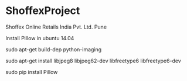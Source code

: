 # ShoffexProject
Shoffex Online Retails India Pvt. Ltd. Pune

Install Pillow in ubuntu 14.04

sudo apt-get build-dep python-imaging

sudo apt-get install libjpeg8 libjpeg62-dev libfreetype6 libfreetype6-dev

sudo pip install Pillow


